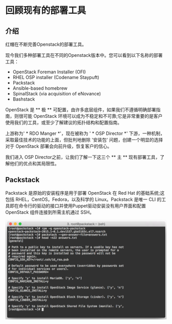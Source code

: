 # 回顾现有的部署工具

## 介绍

红帽在不断完善Openstack的部署工具。

现今我们多种部署工具在不同的Openstack版本中。您可以看到以下名称的部署工具：

* OpenStack Foreman Installer (OFI)
* RHEL OSP installer (Codename Staypuft)
* Packstack
* Ansible-based homebrew
* SpinalStack (via acquisition of eNovance)
* Bashstack

OpenStack 是 ** 极 ** 可配置，由许多底层组件，如果我们不遵循明确部署指南，则很可能 OpenStack 环境可以成为不稳定和不可靠;它是非常重要的是客户使用我们的工具，或至少了解建议的拓扑结构和配置指南。

上游称为' * RDO Manger *'，现在被称为 ' * OSP Director *' 下游，一种机制，采取最佳技术的功能的上面，但批判地删除 '安装包' 问题，创建一个明显的选择对于 OpenStack 部署会向前升级，恢复客户的信心。

我们进入 OSP Director之前，让我们了解一下这三个 ** 主 ** 现有部署工具，了解他们的优点和其局限性。

## Packstack

Packstack 是原始的安装程序是用于部署 OpenStack 在 Red Hat 的基础系统;这包括 RHEL，CentOS，Fedora，以及科学的 Linux。Packstack 是唯一 CLI 的工具即在命令行的驱动的接口并使用Puppet驱动安装没有用户界面和配置 OpenStack 组件连接到所需主机通过 SSH。

<center>
	<img src=./images/packstack.png>
</center>

